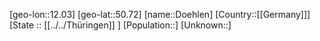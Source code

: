 ﻿---
location: [50.72,12.03]
type: City
tags:
- geo/City


SpocWebEntityId: 29945
isDeleted: false
confidential: public

---
[geo-lon::12.03]
[geo-lat::50.72]
[name::Doehlen]
[Country::[[Germany]]]
[State :: [[../../Thüringen]] ]
[Population::]
[Unknown::]

